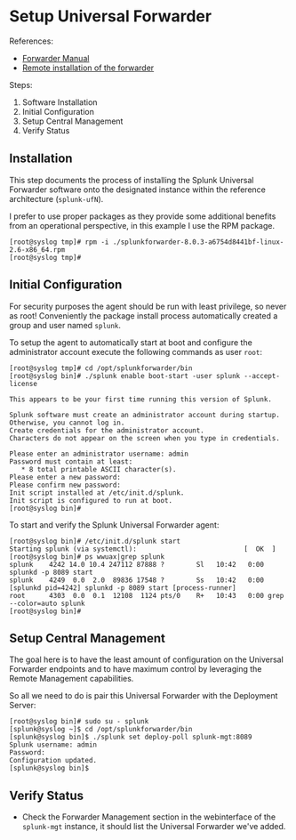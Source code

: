 Setup Universal Forwarder
=========================

References:
- [Forwarder Manual](https://docs.splunk.com/Documentation/Forwarder/8.0.2/Forwarder/Configuretheuniversalforwarder)
- [Remote installation of the forwarder](http://docs.splunk.com/Documentation/Forwarder/latest/Forwarder/Installanixuniversalforwarderremotelywithastaticconfiguration)


Steps:
1. Software Installation
2. Initial Configuration
3. Setup Central Management
4. Verify Status


Installation
------------
This step documents the process of installing the Splunk Universal Forwarder software
onto the designated instance within the reference architecture (`splunk-ufN`).

I prefer to use proper packages as they provide some additional benefits from an 
operational perspective, in this example I use the RPM package.

```
[root@syslog tmp]# rpm -i ./splunkforwarder-8.0.3-a6754d8441bf-linux-2.6-x86_64.rpm
[root@syslog tmp]#
```


Initial Configuration
---------------------
For security purposes the agent should be run with least privilege, so never as root!
Conveniently the  package install process automatically created a group and user named `splunk`. 

To setup the agent to automatically start at boot and configure the administrator account 
execute the following commands as user `root`:

```
[root@syslog tmp]# cd /opt/splunkforwarder/bin
[root@syslog bin]# ./splunk enable boot-start -user splunk --accept-license

This appears to be your first time running this version of Splunk.

Splunk software must create an administrator account during startup. Otherwise, you cannot log in.
Create credentials for the administrator account.
Characters do not appear on the screen when you type in credentials.

Please enter an administrator username: admin
Password must contain at least:
   * 8 total printable ASCII character(s).
Please enter a new password: 
Please confirm new password: 
Init script installed at /etc/init.d/splunk.
Init script is configured to run at boot.
[root@syslog bin]# 
```

To start and verify the Splunk Universal Forwarder agent:
```
[root@syslog bin]# /etc/init.d/splunk start
Starting splunk (via systemctl):                           [  OK  ]
[root@syslog bin]# ps wwuax|grep splunk
splunk    4242 14.0 10.4 247112 87888 ?        Sl   10:42   0:00 splunkd -p 8089 start
splunk    4249  0.0  2.0  89836 17548 ?        Ss   10:42   0:00 [splunkd pid=4242] splunkd -p 8089 start [process-runner]
root      4303  0.0  0.1  12108  1124 pts/0    R+   10:43   0:00 grep --color=auto splunk
[root@syslog bin]# 
```


Setup Central Management
------------------------
The goal here is to have the least amount of configuration on the Universal Forwarder
endpoints and to have maximum control by leveraging the Remote Management capabilities. 

So all we need to do is pair this Universal Forwarder with the Deployment Server:
```
[root@syslog bin]# sudo su - splunk
[splunk@syslog ~]$ cd /opt/splunkforwarder/bin
[splunk@syslog bin]$ ./splunk set deploy-poll splunk-mgt:8089
Splunk username: admin
Password: 
Configuration updated.
[splunk@syslog bin]$ 
```


Verify Status
-------------
- Check the Forwarder Management section in the webinterface of the `splunk-mgt` instance, it should list the Universal Forwarder we've added.
